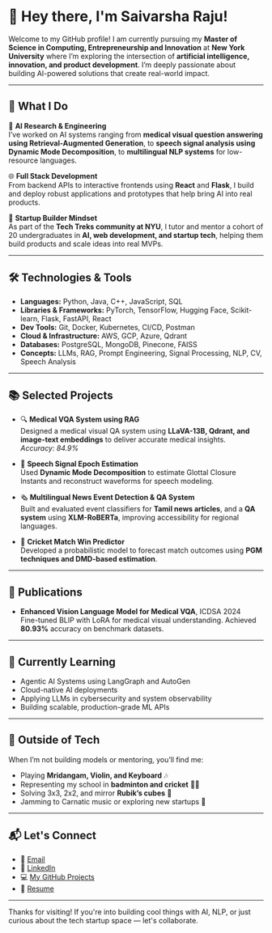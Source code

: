 # 👋 Hey there, I'm Saivarsha Raju!

Welcome to my GitHub profile! I am currently pursuing my **Master of Science in Computing, Entrepreneurship and Innovation** at **New York University** where I’m exploring the intersection of **artificial intelligence, innovation, and product development**. I’m deeply passionate about building AI-powered solutions that create real-world impact.

---

## 🚀 What I Do

🔬 **AI Research & Engineering**  
I’ve worked on AI systems ranging from **medical visual question answering using Retrieval-Augmented Generation**, to **speech signal analysis using Dynamic Mode Decomposition**, to **multilingual NLP systems** for low-resource languages.

🌐 **Full Stack Development**  
From backend APIs to interactive frontends using **React** and **Flask**, I build and deploy robust applications and prototypes that help bring AI into real products.

🎯 **Startup Builder Mindset**  
As part of the **Tech Treks community at NYU**, I tutor and mentor a cohort of 20 undergraduates in **AI, web development, and startup tech**, helping them build products and scale ideas into real MVPs.

---

## 🛠️ Technologies & Tools

- **Languages:** Python, Java, C++, JavaScript, SQL  
- **Libraries & Frameworks:** PyTorch, TensorFlow, Hugging Face, Scikit-learn, Flask, FastAPI, React  
- **Dev Tools:** Git, Docker, Kubernetes, CI/CD, Postman  
- **Cloud & Infrastructure:** AWS, GCP, Azure, Qdrant  
- **Databases:** PostgreSQL, MongoDB, Pinecone, FAISS  
- **Concepts:** LLMs, RAG, Prompt Engineering, Signal Processing, NLP, CV, Speech Analysis

---

## 📚 Selected Projects

- 🔍 **Medical VQA System using RAG**  
  Designed a medical visual QA system using **LLaVA-13B, Qdrant, and image-text embeddings** to deliver accurate medical insights.  
  _Accuracy: 84.9%_

- 🎤 **Speech Signal Epoch Estimation**  
  Used **Dynamic Mode Decomposition** to estimate Glottal Closure Instants and reconstruct waveforms for speech modeling.

- 🗞️ **Multilingual News Event Detection & QA System**  
  Built and evaluated event classifiers for **Tamil news articles**, and a **QA system** using **XLM-RoBERTa**, improving accessibility for regional languages.

- 🏏 **Cricket Match Win Predictor**  
  Developed a probabilistic model to forecast match outcomes using **PGM techniques and DMD-based estimation**.

---

## 📜 Publications

- **Enhanced Vision Language Model for Medical VQA**, ICDSA 2024  
  Fine-tuned BLIP with LoRA for medical visual understanding. Achieved **80.93%** accuracy on benchmark datasets.

---

## 🌱 Currently Learning

- Agentic AI Systems using LangGraph and AutoGen  
- Cloud-native AI deployments  
- Applying LLMs in cybersecurity and system observability  
- Building scalable, production-grade ML APIs

---

## 🎵 Outside of Tech

When I’m not building models or mentoring, you’ll find me:
- Playing **Mridangam, Violin, and Keyboard** 🎶  
- Representing my school in **badminton and cricket** 🏸🏏  
- Solving 3x3, 2x2, and mirror **Rubik’s cubes** 🧊  
- Jamming to Carnatic music or exploring new startups 🚀  

---

## 📬 Let's Connect

- 📧 [Email](mailto:saivarsharaju@nyu.edu)  
- 🔗 [LinkedIn](https://www.linkedin.com/in/sai-varsha-raju/)  
- 💻 [My GitHub Projects](https://github.com/RSaivarsha)  
- 📝 [Resume](https://tinyurl.com/SaivarshaRajuResume)

---

Thanks for visiting! If you're into building cool things with AI, NLP, or just curious about the tech startup space — let's collaborate.
